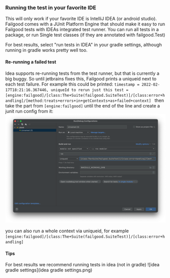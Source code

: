 ### Running the test in your favorite IDE

This will only work if your favorite IDE is IntelliJ IDEA (or android studio).
Failgood comes with a JUnit Platform Engine that should make it easy to run Failgood tests with IDEAs integrated test
runner. You can run all tests in a package, or run Single test classes (if they are annotated with failgood.Test)

For best results, select "run tests in IDEA" in your gradle settings, although running in gradle works pretty well too.

#### Re-running a failed test

Idea supports re-running tests from the test runner, but that is currently a big buggy. So until jetbrains
fixes this, Failgood prints a uniqueid next to each test failure.
For example this could be printed: `timestamp = 2022-02-17T18:21:16.367446, uniqueId to rerun just this test = [engine:failgood]/[class:The+Suite(failgood.SuiteTest)]/[class:error+handling]/[method:treats+errors+in+getContexts+as+failed+context]
`
then take the part from `[engine:failgood]` until the end of the line and create a junit run config from it:
![run-config.png](run-config.png)

you can also run a whole context via uniqueid, for example `[engine:failgood]/[class:The+Suite(failgood.SuiteTest)]/[class:error+handling]`

#### Tips
For best results we recommend running tests in idea (not in gradle) ![idea gradle settings](idea gradle settings.png)

